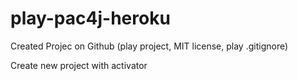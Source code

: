 # play-pac4j-heroku


Created Projec on Github (play project, MIT license, play .gitignore)

Create new project with activator

